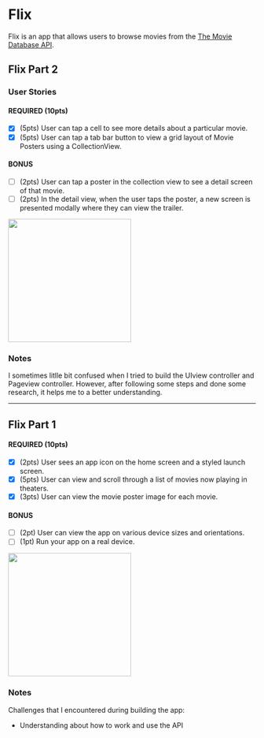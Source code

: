 # Flix

Flix is an app that allows users to browse movies from the [The Movie Database API](http://docs.themoviedb.apiary.io/#).

## Flix Part 2

### User Stories

#### REQUIRED (10pts)
- [x] (5pts) User can tap a cell to see more details about a particular movie.
- [x] (5pts) User can tap a tab bar button to view a grid layout of Movie Posters using a CollectionView.

#### BONUS
- [ ] (2pts) User can tap a poster in the collection view to see a detail screen of that movie.
- [ ] (2pts) In the detail view, when the user taps the poster, a new screen is presented modally where they can view the trailer.

<img src="https://i.imgur.com/5IivFwe.gifv" width=250><br>

### Notes
I sometimes litlle bit confused when I tried to build the UIview controller and Pageview controller. However, after following some steps and done some research, it helps me to a better understanding.

---

## Flix Part 1

#### REQUIRED (10pts)
- [x] (2pts) User sees an app icon on the home screen and a styled launch screen.
- [x] (5pts) User can view and scroll through a list of movies now playing in theaters.
- [x] (3pts) User can view the movie poster image for each movie.

#### BONUS
- [ ] (2pt) User can view the app on various device sizes and orientations.
- [ ] (1pt) Run your app on a real device.

<img src="https://i.imgur.com/9QuCYQJ.gif" width=250><br>

### Notes
Challenges that I encountered during building the app:
- Understanding about how to work and use the API


